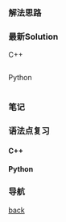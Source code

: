 
### 解法思路



### 最新Solution

C++
```C++

```
Python
```Python

```


### 笔记




### 语法点复习
#### C++

#### Python


### 导航
[back](../README.md)
